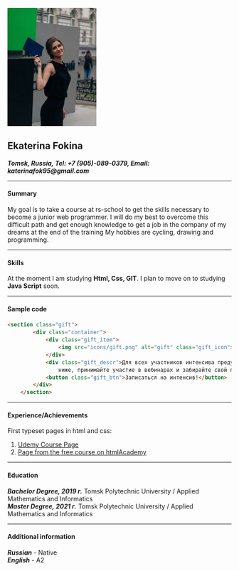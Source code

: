 ![image](https://github.com/CatFasty/rsschool-cv/blob/gh-pages/img.jpg?raw=true")

## Ekaterina Fokina    
___Tomsk, Russia, Tel: +7 (905)-089-0379, Email: katerinafok95@gmail.com___

***
#### Summary    
My goal is to take a course at rs-school to get the skills necessary to become a junior web programmer. I will do my best to overcome this difficult path and get enough knowledge to get a job in the company of my dreams at the end of the training
My hobbies are cycling, drawing and programming.

***
#### Skills    
At the moment I am studying __Html, Css, GIT__. I plan to move on to studying __Java Script__ soon.

***
#### Sample code    
```html
<section class="gift">
        <div class="container">
            <div class="gift_item">
                <img src="icons/gift.png" alt="gift" class="gift_icon">
            </div>
            <div class="gift_descr">Для всех участников интенсива предусмотрены бонусы и подарки. Нажимайте на кнопку
                ниже, принимайте участие в вебинарах и забирайте свой приз по окончании обучения!.</div>
            <button class="gift_btn">Записаться на интенсив!</button>
        </div>
    </section>
```

***
#### Experience/Achievements    
First typeset pages in html and css:
1. [Udemy Course Page](https://catfasty.github.io/Udemy-Wordpress/src/)
2. [Page from the free course on htmlAcademy](https://catfasty.github.io/forest-world/)

***
#### Education     
___Bachelor Degree, 2019 г.___
Tomsk Polytechnic University / Applied Mathematics and Informatics  
___Master Degree, 2021 г.___
Tomsk Polytechnic University / Applied Mathematics and Informatics

***
#### Additional information    
___Russian___ - Native  
___English___ - A2